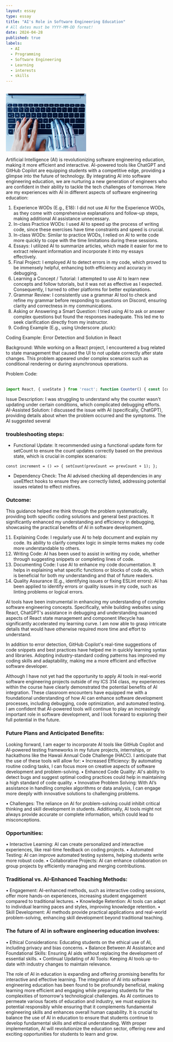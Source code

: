 ```yaml
---
layout: essay
type: essay
title: "AI's Role in Software Engineering Education"
# All dates must be YYYY-MM-DD format!
date: 2024-04-28
published: true
labels:
  - AI
  - Programming
  - Software Engineering
  - Learning
  - interests
  - skills
---
```

<br />
<img width="250px" height="180px" class="rounded float-start pe-4" src="../img/AI.png">

Artificial Intelligence (AI) is revolutionizing software engineering education, making it more efficient and interactive. AI-powered tools like ChatGPT and GitHub Copilot are equipping students with a competitive edge, providing a glimpse into the future of technology. By integrating AI into software engineering education, we are nurturing a new generation of engineers who are confident in their ability to tackle the tech challenges of tomorrow.
Here are my experiences with AI in different aspects of software engineering education:

1.	Experience WODs (E.g., E18): I did not use AI for the Experience WODs, as they come with comprehensive explanations and follow-up steps, making additional AI assistance unnecessary. 
2.	In-class Practice WODs: I used AI to speed up the process of writing code, since these exercises have time constraints and speed is crucial.
3.	In-class WODs: Similar to practice WODs, I relied on AI to write code more quickly to cope with the time limitations during these sessions.
4.	Essays: I utilized AI to summarize articles, which made it easier for me to extract relevant information and incorporate it into my essays effectively.
5.	Final Project: I employed AI to detect errors in my code, which proved to be immensely helpful, enhancing both efficiency and accuracy in debugging.
6.	Learning a Concept / Tutorial: I attempted to use AI to learn new concepts and follow tutorials, but it was not as effective as I expected. Consequently, I turned to other platforms for better explanations.
7.	Grammar Review: I consistently use a grammar AI tool to check and refine my grammar before responding to questions on Discord, ensuring clarity and correctness in my communications.
8.	Asking or Answering a Smart Question: I tried using AI to ask or answer complex questions but found the responses inadequate. This led me to seek clarification directly from my instructor.
9.	Coding Example (E.g., using Underscore .pluck):
    
Coding Example: Error Detection and Solution in React

Background: While working on a React project, I encountered a bug related to state management that caused the UI to not update correctly after state changes. This problem appeared under complex scenarios such as conditional rendering or during asynchronous operations.

Problem Code:
```jsx

import React, { useState } from 'react'; function Counter() { const [count, setCount] = useState(0); const increment = () => { setCount(count + 1); }; return ( <div> <p>{count}</p> <button onClick={increment}>Increment</button> </div> ); }

```

Issue Description: I was struggling to understand why the counter wasn't updating under certain conditions, which complicated debugging efforts.
AI-Assisted Solution: I discussed the issue with AI (specifically, ChatGPT), providing details about when the problem occurred and the symptoms. The AI suggested several 

### troubleshooting steps:
- Functional Update: It recommended using a functional update form for setCount to ensure the count updates correctly based on the previous state, which is crucial in complex scenarios:

```
const increment = () => { setCount(prevCount => prevCount + 1); };
```

- Dependency Check: The AI advised checking all dependencies in any useEffect hooks to ensure they are correctly listed, addressing potential issues related to effect misfires.

### Outcome: 
This guidance helped me think through the problem systematically, providing both specific coding solutions and general best practices. It significantly enhanced my understanding and efficiency in debugging, showcasing the practical benefits of AI in software development.

11.	Explaining Code: I regularly use AI to help document and explain my code. Its ability to clarify complex logic in simple terms makes my code more understandable to others.
12.	Writing Code: AI has been used to assist in writing my code, whether through suggesting snippets or completing lines of code.
13.	Documenting Code: I use AI to enhance my code documentation. It helps in explaining what specific functions or blocks of code do, which is beneficial for both my understanding and that of future readers.
14.	Quality Assurance (E.g., identifying issues or fixing ESLint errors): AI has been applied to identify errors or quality issues in my code, such as linting problems or logical errors.
    
AI tools have been instrumental in enhancing my understanding of complex software engineering concepts. Specifically, while building websites using React, ChatGPT's assistance in debugging and understanding nuanced aspects of React state management and component lifecycle has significantly accelerated my learning curve. I am now able to grasp intricate details that would have otherwise required more time and effort to understand.

In addition to error detection, GitHub Copilot's real-time suggestions of code snippets and best practices have helped me in quickly learning syntax and libraries. Adopting industry-standard coding patterns has improved my coding skills and adaptability, making me a more efficient and effective software developer.

Although I have not yet had the opportunity to apply AI tools in real-world software engineering projects outside of my ICS 314 class, my experiences within the course have clearly demonstrated the potential benefits of AI integration. These classroom encounters have equipped me with a foundational understanding of how AI can enhance software development processes, including debugging, code optimization, and automated testing. I am confident that AI-powered tools will continue to play an increasingly important role in software development, and I look forward to exploring their full potential in the future.

### Future Plans and Anticipated Benefits: 
Looking forward, I am eager to incorporate AI tools like GitHub Copilot and AI-powered testing frameworks in my future projects, internships, or hackathons like the Hawaii Annual Code Challenge (HACC). I anticipate that the use of these tools will allow for:
•	Increased Efficiency: By automating routine coding tasks, I can focus more on creative aspects of software development and problem-solving.
•	Enhanced Code Quality: AI's ability to detect bugs and suggest optimal coding practices could help in maintaining a high standard of code quality.
•	Innovative Problem Solving: With AI’s assistance in handling complex algorithms or data analysis, I can engage more deeply with innovative solutions to challenging problems.

•	Challenges: The reliance on AI for problem-solving could inhibit critical thinking and skill development in students. Additionally, AI tools might not always provide accurate or complete information, which could lead to misconceptions.

### Opportunities:
•	Interactive Learning: AI can create personalized and interactive experiences, like real-time feedback on coding projects.
•	Automated Testing: AI can improve automated testing systems, helping students write more robust code.
•	Collaborative Projects: AI can enhance collaboration on group projects by efficiently managing and merging contributions.

### Traditional vs. AI-Enhanced Teaching Methods:
•	Engagement: AI-enhanced methods, such as interactive coding sessions, offer more hands-on experiences, increasing student engagement compared to traditional lectures.
•	Knowledge Retention: AI tools can adapt to individual learning paces and styles, improving knowledge retention.
•	Skill Development: AI methods provide practical applications and real-world problem-solving, enhancing skill development beyond traditional teaching.

### The future of AI in software engineering education involves:
•	Ethical Considerations: Educating students on the ethical use of AI, including privacy and bias concerns.
•	Balance Between AI Assistance and Foundational Skills: Ensuring AI aids without replacing the development of essential skills.
•	Continual Updating of AI Tools: Keeping AI tools up-to-date with industry changes to maintain relevance.

The role of AI in education is expanding and offering promising benefits for interactive and effective learning. The integration of AI into software engineering education has been found to be profoundly beneficial, making learning more efficient and engaging while preparing students for the complexities of tomorrow's technological challenges. As AI continues to permeate various facets of education and industry, we must explore its potential responsibly while ensuring that it complements fundamental engineering skills and enhances overall human capability. It is crucial to balance the use of AI in education to ensure that students continue to develop fundamental skills and ethical understanding. With proper implementation, AI will revolutionize the education sector, offering new and exciting opportunities for students to learn and grow.
